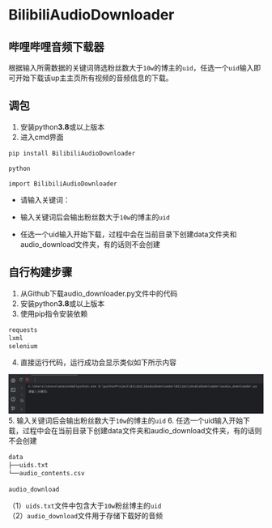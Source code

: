 # BilibiliAudioDownloader
## 哔哩哔哩音频下载器

根据输入所需数据的关键词筛选粉丝数大于`10w`的博主的`uid`，任选一个`uid`输入即可开始下载该up主主页所有视频的音频信息的下载。


## 调包
1. 安装python**3.8**或以上版本
2. 进入cmd界面 
```Plain
pip install BilibiliAudioDownloader
```

```Plain
python
```

```Plain
import BilibiliAudioDownloader
```
- 请输入关键词：  

- 输入关键词后会输出粉丝数大于`10w`的博主的`uid`  
- 任选一个uid输入开始下载，过程中会在当前目录下创建data文件夹和audio_download文件夹，有的话则不会创建

## 自行构建步骤
1. 从Github下载audio_downloader.py文件中的代码
2. 安装python**3.8**或以上版本
3. 使用pip指令安装依赖  
```Plain
requests
lxml
selenium
```
4. 直接运行代码，运行成功会显示类似如下所示内容

![coderun.png](coderun.png)
5. 输入关键词后会输出粉丝数大于`10w`的博主的`uid`
6. 任选一个uid输入开始下载，过程中会在当前目录下创建data文件夹和audio_download文件夹，有的话则不会创建
```
data
├──uids.txt
└──audio_contents.csv

audio_download
```
（1）`uids.txt`文件中包含大于`10w`粉丝博主的`uid`  
（2）`audio_download`文件用于存储下载好的音频

